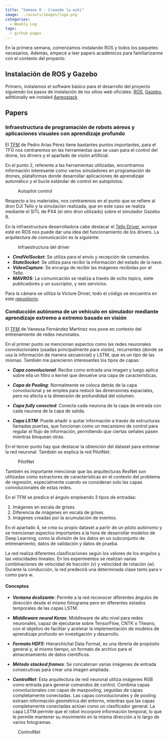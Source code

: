```yaml
---
title: "Semana 0 - Creando la wiki"
image: ../assets/images/logo.png
categories:
  - Weekly Log
tags:
  - github pages
---
```


En la primera semana, comenzamos instalando ROS y todos los paquetes necesarios. Además, empecé a leer papers académicos para familiarizarme con el contexto del proyecto.

## Instalación de ROS y Gazebo

Primero, instalamos el software básico para el desarrollo del proyecto siguiendo los pasos de instalación de los sitios web oficiales: [ROS](https://docs.ros.org/en/humble/Installation/Ubuntu-Install-Debians.html), [Gazebo](https://classic.gazebosim.org/tutorials?tut=install_ubuntu), adittionally we instaled [Aereostack](https://aerostack2.github.io/_00_getting_started/source_install.html)


## Papers
### Infraestructura de programación de robots aéreos y aplicaciones visuales con aprendizaje profundo

El [TFM](https://gsyc.urjc.es/jmplaza/students/tfm-drones-followperson-pedro_arias-2022.pdf) de Pedro Arias Pérez tiene bastantes puntos importantes, para el TFG nos centraremos en las herramientas que se usan para el control del drone, los drivers y el apartado de visión artificial.

En el punto 2, referente a las herramientas utilizadas, encontramos información interesante como varios simuladores en programación de drones, plataformas donde desarrollar aplicaciones de aprendizaje automático y el bucle estándar de control en autopilotos:

<figure class="align-center" style="width:70%">
  <img src="{{ site.url }}{{ site.baseurl }}/assets/images/post0/autopilotControl.png" alt="">
  <figcaption>Autopilot control</figcaption>
</figure>

Respecto a los materiales, nos centraremos en el punto que se refiere al dron DJI Tello y la simulación realizada, que en este caso se realiza mediante el SITL de PX4 (el otro dron utilizado) sobre el simulador Gazebo 9.

En la infraestructura desarrolladora cabe destacar el [Tello Driver](https://github.com/JdeRobot/drones/tree/melodic-devel), aunque esté en ROS nos puede dar una idea del funcionamiento de los drivers. La arquitectura de comunicación es la siguiente: 

<figure class="align-center" style="width:70%">
  <img src="{{ site.url }}{{ site.baseurl }}/assets/images/post0/telloDriver.png" alt="">
  <figcaption>Infraestructura del driver</figcaption>
</figure>

* ***CmdVelSocket***: Se utiliza para el envío y recepción de comandos.
* ***StateSocket***: Se utiliza para recibir la información del estado de la nave.
* ***VideoCapture***: Se encarga de recibir las imágenes recibidas por el Tello.
* ***MAVROS***: La comunicación se realiza a través de ocho topics, siete publicadores y un suscriptor, y seis servicios.

Para la cámara se utiliza la Victure Driver, todo el código se encuentra en este [repositorio](https://github.com/RoboticsLabURJC/2021-tfm-pedro-arias/tree/main).

### Conducción autónoma de un vehículo en simulador mediante aprendizaje extremo a extremo basado en visión

El [TFM](https://gsyc.urjc.es/jmplaza/students/tfm-deeplearning_autonomous_navigation-vanessa-2019.pdf) de Vanessa Fernández Martínez nos pone en contexto del entrenamiento de redes neuronales.

En el primer punto se mencionan aspectos como las redes neuronales convolucionales (usadas principalmente para visión), recurrentes (donde se usa la información de manera secuencial) y LSTM, que es un tipo de las mismas. También me parecieron interesantes los tipos de capas:

* ***Capa convolucional***: Recibe como entrada una imagen y luego aplica sobre ella un filtro o kernel que devuelve una capa de características.

* ***Capa de Pooling***: Normalmente se coloca detrás de la capa convolucional y se emplea para reducir las dimensiones espaciales, pero no afecta a la dimensión de profundidad del volumen.

* ***Capa fully conected***: Conecta cada neurona de la capa de entrada con cada neurona de la capa de salida.

* ***Capa LSTM***: Puede añadir o quitar información a través de estructuras llamadas puertas, que funcionan como un mecanismo de control para regular el flujo de información, permitiendo que ciertas señales pasen mientras bloquean otras.

En el tercer punto hay que destacar la obtención del dataset para entrenar la red neuronal. También se explica la red PilotNet:

<figure class="align-center" style="width:70%">
  <img src="{{ site.url }}{{ site.baseurl }}/assets/images/post0/pilotNet.png" alt="">
  <figcaption>PilotNet</figcaption>
</figure>

También es importante mencionar que las arquitecturas ResNet son utilizadas como extractores de características en el contexto del problema de regresión, especialmente cuando se consideran solo las capas convolucionales de estas redes.

En el TFM se predice el ángulo empleando 3 tipos de entradas:
1. Imágenes en escala de grises.
2. Diferencia de imágenes en escala de grises.
3. Imágenes creadas por la acumulación de eventos.

En el apartado 4, se crea su propio dataset a partir de un piloto autónomo y se mencionan aspectos importantes a la hora de desarrollar modelos de Deep Learning, como la división de los datos en un subconjunto de entrenamiento, datos de validación y datos de prueba.

La red realiza diferentes clasificaciones según los valores de los ángulos y las velocidades lineales. En los experimentos se realizan varias combinaciones de velocidad de tracción (v) y velocidad de rotación (w). Durante la conducción, la red predecirá una determinada clase tanto para v como para w.

#### Conceptos
* ***Ventana deslizante***: Permite a la red reconocer diferentes ángulos de dirección desde el mismo fotograma pero en diferentes estados temporales de las capas LSTM.

* ***Middleware neural Keras***: Middleware de alto nivel para redes neuronales, capaz de ejecutarse sobre TensorFlow, CNTK o Theano, con el objetivo de facilitar y acelerar la implementación de modelos de aprendizaje profundo en investigación y desarrollo.

* ***Formato HDF5***: Hierarchichal Data Format, es una librería de propósito general y, al mismo tiempo, un formato de archivo para el almacenamiento de datos científicos.

* ***Método stacked frames***: Se concatenan varias imágenes de entrada consecutivas para crear una imagen ampliada.

* ***ControlNet***: Esta arquitectura de red neuronal utiliza imágenes RGB como entrada para generar comandos de control. Combina capas convolucionales con capas de maxpooling, seguidas de capas completamente conectadas. Las capas convolucionales y de pooling extraen información geométrica del entorno, mientras que las capas completamente conectadas actúan como un clasificador general. La capa LSTM permite que el robot incorpore información temporal, lo que le permite mantener su movimiento en la misma dirección a lo largo de varios fotogramas.

<figure class="align-center" style="width:70%">
  <img src="{{ site.url }}{{ site.baseurl }}/assets/images/post0/controlNet.png" alt="">
  <figcaption>ControlNet</figcaption>
</figure>
